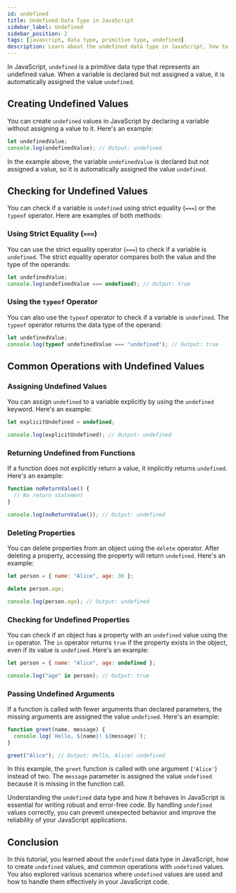 ```yaml
---
id: undefined
title: Undefined Data Type in JavaScript
sidebar_label: Undefined
sidebar_position: 2
tags: [javascript, data type, primitive type, undefined]
description: Learn about the undefined data type in JavaScript, how to create undefined values, and common operations with undefined values.
---
```


<AdsComponent />

In JavaScript, `undefined` is a primitive data type that represents an undefined value. When a variable is declared but not assigned a value, it is automatically assigned the value `undefined`.

## Creating Undefined Values

You can create `undefined` values in JavaScript by declaring a variable without assigning a value to it. Here's an example:

```javascript title="app.js"
let undefinedValue;
console.log(undefinedValue); // Output: undefined
```

In the example above, the variable `undefinedValue` is declared but not assigned a value, so it is automatically assigned the value `undefined`.

## Checking for Undefined Values

You can check if a variable is `undefined` using strict equality (`===`) or the `typeof` operator. Here are examples of both methods:

### Using Strict Equality (`===`)

You can use the strict equality operator (`===`) to check if a variable is `undefined`. The strict equality operator compares both the value and the type of the operands:

```javascript title="app.js"
let undefinedValue;
console.log(undefinedValue === undefined); // Output: true
```

### Using the `typeof` Operator

You can also use the `typeof` operator to check if a variable is `undefined`. The `typeof` operator returns the data type of the operand:

```javascript title="app.js"
let undefinedValue;
console.log(typeof undefinedValue === "undefined"); // Output: true
```

## Common Operations with Undefined Values

### Assigning Undefined Values

You can assign `undefined` to a variable explicitly by using the `undefined` keyword. Here's an example:

```javascript title="app.js"
let explicitUndefined = undefined;

console.log(explicitUndefined); // Output: undefined
```

### Returning Undefined from Functions

If a function does not explicitly return a value, it implicitly returns `undefined`. Here's an example:

```javascript title="app.js"
function noReturnValue() {
  // No return statement
}

console.log(noReturnValue()); // Output: undefined
```

### Deleting Properties

You can delete properties from an object using the `delete` operator. After deleting a property, accessing the property will return `undefined`. Here's an example:

```javascript title="app.js"
let person = { name: "Alice", age: 30 };

delete person.age;

console.log(person.age); // Output: undefined
```

### Checking for Undefined Properties

You can check if an object has a property with an `undefined` value using the `in` operator. The `in` operator returns `true` if the property exists in the object, even if its value is `undefined`. Here's an example:

```javascript title="app.js"
let person = { name: "Alice", age: undefined };

console.log("age" in person); // Output: true
```

### Passing Undefined Arguments

If a function is called with fewer arguments than declared parameters, the missing arguments are assigned the value `undefined`. Here's an example:

```javascript title="app.js"
function greet(name, message) {
  console.log(`Hello, ${name}! ${message}`);
}

greet("Alice"); // Output: Hello, Alice! undefined
```

In this example, the `greet` function is called with one argument (`'Alice'`) instead of two. The `message` parameter is assigned the value `undefined` because it is missing in the function call.

Understanding the `undefined` data type and how it behaves in JavaScript is essential for writing robust and error-free code. By handling `undefined` values correctly, you can prevent unexpected behavior and improve the reliability of your JavaScript applications.

## Conclusion

In this tutorial, you learned about the `undefined` data type in JavaScript, how to create `undefined` values, and common operations with `undefined` values. You also explored various scenarios where `undefined` values are used and how to handle them effectively in your JavaScript code.
